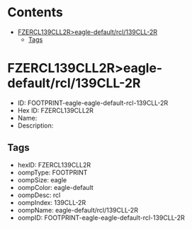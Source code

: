 



Contents
========

* [FZERCL139CLL2R>eagle-default/rcl/139CLL-2R](#fzercl139cll2reagle-defaultrcl139cll-2r)
	* [Tags](#tags)

# FZERCL139CLL2R>eagle-default/rcl/139CLL-2R

- ID: FOOTPRINT-eagle-eagle-default-rcl-139CLL-2R
- Hex ID: FZERCL139CLL2R
- Name: 
- Description: 

## Tags

- hexID: FZERCL139CLL2R
- oompType: FOOTPRINT
- oompSize: eagle
- oompColor: eagle-default
- oompDesc: rcl
- oompIndex: 139CLL-2R
- oompName: eagle-default/rcl/139CLL-2R
- oompID: FOOTPRINT-eagle-eagle-default-rcl-139CLL-2R
